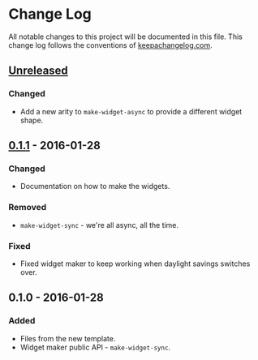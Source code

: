 # Change Log
All notable changes to this project will be documented in this file. This change log follows the conventions of [keepachangelog.com](http://keepachangelog.com/).

## [Unreleased][unreleased]
### Changed
- Add a new arity to `make-widget-async` to provide a different widget shape.

## [0.1.1] - 2016-01-28
### Changed
- Documentation on how to make the widgets.

### Removed
- `make-widget-sync` - we're all async, all the time.

### Fixed
- Fixed widget maker to keep working when daylight savings switches over.

## 0.1.0 - 2016-01-28
### Added
- Files from the new template.
- Widget maker public API - `make-widget-sync`.

[unreleased]: https://github.com/your-name/hockeystats/compare/0.1.1...HEAD
[0.1.1]: https://github.com/your-name/hockeystats/compare/0.1.0...0.1.1
